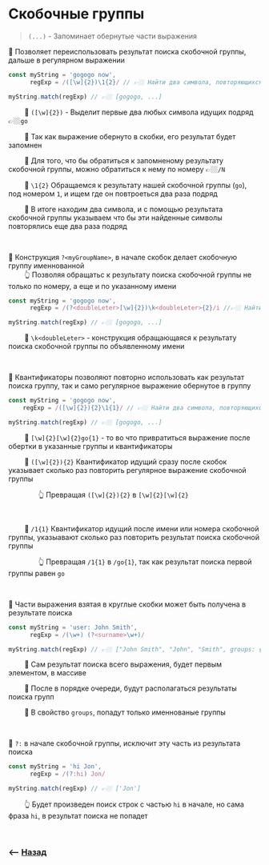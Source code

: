 # Скобочные группы 

> `(...)` - Запоминает обернутые части выражения

🔹 Позволяет переиспользовать результат поиска скобочной группы, дальше в регулярном выражении
```javascript
const myString = 'gogogo now',
      regExp = /([\w]{2})\1{2}/ // 👉🏼 Найти два символа, повторяющихся 3 раза подряд

myString.match(regExp) // 👉🏼 [gogogo, ...]
```

&emsp;&emsp; 🎯 `([\w]{2})` - Выделит первые два любых символа идущих подряд 👉🏼`go`       

&emsp;&emsp; 🎯 Так как выражение обернуто в скобки, его результат будет запомнен

&emsp;&emsp; 🎯 Для того, что бы обратиться к запомненому результату скобочной группы, можно обратиться к нему по номеру 👉🏼`/N`

&emsp;&emsp; 🎯 `\1{2}` Обращаемся к результату нашей скобочной группы (`go`), под номером `1`, и ищем где он повтроеться два раза подряд

&emsp;&emsp; 🎯 В итоге находим два символа, и с помощью результата скобочной группы указываем что бы эти найденные символы повторялись еще два раза подряд

<br>

🔹 Конструкция `?<myGroupName>`, в начале скобок делает скобочную группу именнованной  
&emsp;&emsp; 👆 Позволяя обращатьс к результату поиска скобочной группы не только по номеру, а еще и по указанному имени    
```javascript
const myString = 'gogogo now',
      regExp = /(?<doubleLeter>[\w]{2})\k<doubleLeter>{2}/i //👉🏼 Найти идущие подрят три фразы go

myString.match(regExp) // 👉🏼 [gogogo, ...]
```

&emsp;&emsp; 🎯 `\k<doubleLeter>` - конструкция обращающаяся к результату поиска скобочной группы по объявленному имени        

<br>

🔹 Квантификаторы позволяют повторно использовать как результат поиска группу, так и само регулярное выражение обернутое в группу 

```javascript
const myString = 'gogogo now',
    regExp = /([\w]{2}){2}\1{1}/ // 👉🏼 Найти два символа, повторяющихся 3 раза подряд

myString.match(regExp) // 👉🏼 [gogogo, ...]
```

&emsp;&emsp; 🎯 `[\w]{2}[\w]{2}go{1}` - то во что привратиться выражение после обертки в указанные группы и квантификаторы 

&emsp;&emsp; 🎯 `([\w]{2}){2}` Квантификатор идущий сразу после скобок указывает сколько раз повторить регулярное выражение скобочной группы 

&emsp;&emsp;&emsp;&emsp; 👆 Превращая `([\w]{2}){2}` в `[\w]{2}[\w]{2}`

<br>

&emsp;&emsp; 🎯 `/1{1}` Квантификатор идущий после имени или номера скобочной группы, указыавают сколько раз повторить результат поиска скобочной группы

&emsp;&emsp;&emsp;&emsp; 👆 Превращая `/1{1}` в `/go{1}`, так как результат поиска первой группы равен `go`  

<br>

🔹 Части выражения взятая в круглые скобки может быть получена в результате поиска
```javascript
const myString = 'user: John Smith',
      regExp = /(\w+) (?<surname>\w+)/

myString.match(regExp) // 👉🏼 ["John Smith", "John", "Smith", groups: {surname: 'Smith'}, ...]
```

&emsp;&emsp; 🎯 Сам результат поиска всего выражения, будет первым элементом, в массиве

&emsp;&emsp; 🎯 После в порядке очереди, будут располагаться результаты поиска групп

&emsp;&emsp; 🎯 В свойство `groups`, попадут только именнованые группы

<br>

🔹 `?:` в начале скобочной группы, исключит эту часть из результата поиска

```javascript
const myString = 'hi Jon',
      regExp = /(?:hi) Jon/

myString.match(regExp) // 👉🏼 ['Jon']
```

&emsp;&emsp; 👆 Будет произведен поиск строк с частью `hi` в начале, но сама фраза `hi`, в результат поиска не попадет

<br>

### ⟵ **<a href="../../readme.md">Назад</a>**